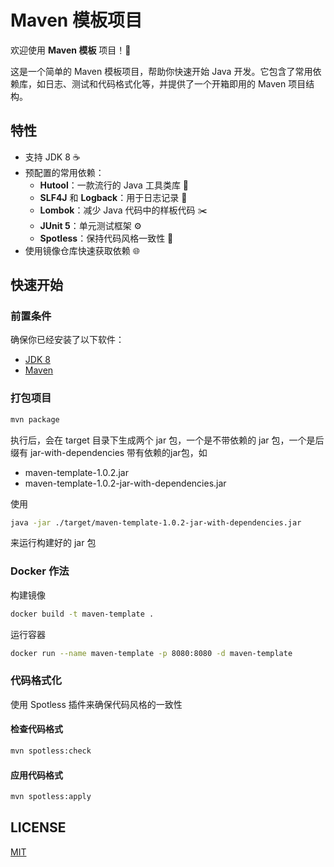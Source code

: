 # Maven 模板项目

欢迎使用 **Maven 模板** 项目！🚀

这是一个简单的 Maven 模板项目，帮助你快速开始 Java 开发。它包含了常用依赖库，如日志、测试和代码格式化等，并提供了一个开箱即用的
Maven 项目结构。

## 特性

- 支持 JDK 8 ☕️
- 预配置的常用依赖：
    - **Hutool**：一款流行的 Java 工具类库 🌟
    - **SLF4J** 和 **Logback**：用于日志记录 📝
    - **Lombok**：减少 Java 代码中的样板代码 ✂️
    - **JUnit 5**：单元测试框架 ⚙️
    - **Spotless**：保持代码风格一致性 💅
- 使用镜像仓库快速获取依赖 🌐

## 快速开始

### 前置条件

确保你已经安装了以下软件：

- [JDK 8](https://bell-sw.com/pages/downloads/#jdk-8-lts)
- [Maven](https://maven.apache.org/install.html)

### 打包项目

```bash
mvn package
```

执行后，会在 target 目录下生成两个 jar 包，一个是不带依赖的 jar 包，一个是后缀有 jar-with-dependencies 带有依赖的jar包，如

- maven-template-1.0.2.jar
- maven-template-1.0.2-jar-with-dependencies.jar

使用

```bash
java -jar ./target/maven-template-1.0.2-jar-with-dependencies.jar
```

来运行构建好的 jar 包

### Docker 作法

构建镜像

```bash
docker build -t maven-template .
```

运行容器

```bash
docker run --name maven-template -p 8080:8080 -d maven-template
```

### 代码格式化

使用 Spotless 插件来确保代码风格的一致性

#### 检查代码格式

```bash
mvn spotless:check
```

#### 应用代码格式

```bash
mvn spotless:apply
```

## LICENSE

[MIT](LICENSE)
